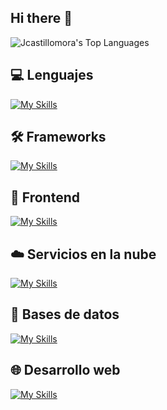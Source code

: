 ## Hi there 👋

<!--
**Jcastillomora/Jcastillomora** is a ✨ _special_ ✨ repository because its `README.md` (this file) appears on your GitHub profile.

Here are some ideas to get you started:

- 🔭 I’m currently working on ...
- 🌱 I’m currently learning ...
- 👯 I’m looking to collaborate on ...
- 🤔 I’m looking for help with ...
- 💬 Ask me about ...
- 📫 How to reach me: ...
- 😄 Pronouns: ...
- ⚡ Fun fact: ...
-->
![Jcastillomora's Top Languages](https://github-readme-stats.vercel.app/api/top-langs/?username=Jcastillomora&theme=tokyonight&show_icons=true&hide_border=true&layout=compact)

## 💻 Lenguajes

[![My Skills](https://skillicons.dev/icons?i=py,js,php)](https://skillicons.dev)

## 🛠️ Frameworks

[![My Skills](https://skillicons.dev/icons?i=django,fastapi)](https://skillicons.dev)

## 🎨 Frontend

[![My Skills](https://skillicons.dev/icons?i=html,css,tailwind,bootstrap)](https://skillicons.dev)

## ☁️ Servicios en la nube

[![My Skills](https://skillicons.dev/icons?i=gcp,aws)](https://skillicons.dev)

## 💾 Bases de datos

[![My Skills](https://skillicons.dev/icons?i=postgres,mysql,sqlite)](https://skillicons.dev)

## 🌐 Desarrollo web

[![My Skills](https://skillicons.dev/icons?i=linux,ubuntu,debian,cloudflare,git,nginx,dokcer)](https://skillicons.dev)

